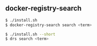 ## docker-registry-search

```bash
$ ./install.sh
$ docker-registry-search search <term>
```


```bash
$ ./install.sh --short
$ drs search <term>
```
